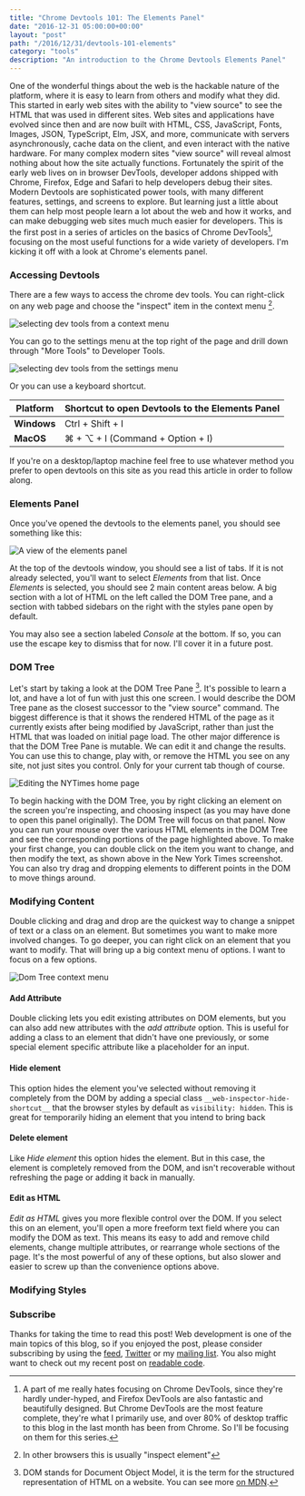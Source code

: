 ```yaml
---
title: "Chrome Devtools 101: The Elements Panel"
date: "2016-12-31 05:00:00+00:00"
layout: "post"
path: "/2016/12/31/devtools-101-elements"
category: "tools"
description: "An introduction to the Chrome Devtools Elements Panel"
---
```


One of the wonderful things about the web is the hackable nature of the platform, where it is easy to learn from others and modify what they did.  This started in early web sites with the ability to "view source" to see the HTML that was used in different sites.  Web sites and applications have evolved since then and are now built with HTML, CSS, JavaScript, Fonts, Images, JSON, TypeScript, Elm, JSX, and more, communicate with servers asynchronously, cache data on the client, and even interact with the native hardware.  For many complex modern sites "view source" will reveal almost nothing about how the site actually functions.  Fortunately the spirit of the early web lives on in browser DevTools, developer addons shipped with Chrome, Firefox, Edge and Safari to help developers debug their sites.  Modern Devtools are sophisticated power tools, with many different features, settings, and screens to explore.  But learning just a little about them can help most people learn a lot about the web and how it works, and can make debugging web sites much much easier for developers. This is the first post in a series of articles on the basics of Chrome DevTools[^1], focusing on the most useful functions for a wide variety of developers.  I'm kicking it off with a look at Chrome's elements panel.

### Accessing Devtools

There are a few ways to access the chrome dev tools.  You can right-click on any web page and choose the "inspect" item in the context menu [^2].  

<img src="/posts/images/devtools/context_menu.png" alt="selecting dev tools from a context menu" class="full-width">

You can go to the settings menu at the top right of the page and drill down through "More Tools" to Developer Tools.

<img src="/posts/images/devtools/settings_menu.png" alt="selecting dev tools from the settings menu" class="full-width">

Or you can use a keyboard shortcut.

|Platform | Shortcut to open Devtools to the Elements Panel|
----------|------------------------------------------------|
|**Windows**  | Ctrl + Shift + I                           |
|**MacOS**    | ⌘ + ⌥ + I (Command + Option + I)          |

If you're on a desktop/laptop machine feel free to use whatever method you prefer to open devtools on this site as you read this article in order to follow along.

### Elements Panel

Once you've opened the devtools to the elements panel, you should see something like this:

<img src="/posts/images/devtools/elements_panel.png" alt="A view of the elements panel" class="full-width">

At the top of the devtools window, you should see a list of tabs.  If it is not already selected, you'll want to select *Elements* from that list.  Once *Elements* is selected, you should see 2 main content areas below.  A big section with a lot of HTML on the left called the DOM Tree pane, and a section with tabbed sidebars on the right with the styles pane open by default.

You may also see a section labeled *Console* at the bottom.  If so, you can use the escape key to dismiss that for now.  I'll cover it in a future post.


### DOM Tree

Let's start by taking a look at the DOM Tree Pane [^3].  It's possible to learn a lot, and have a lot of fun with just this one screen.  I would describe the DOM Tree pane as the closest successor to the "view source" command.  The biggest difference is that it shows the rendered HTML of the page as it currently exists after being modified by JavaScript, rather than just the HTML that was loaded on initial page load.  The other major difference is that the DOM Tree Pane is mutable.  We can edit it and change the results.  You can use this to change, play with, or remove the HTML you see on any site, not just sites you control.  Only for your current tab though of course.

<img src="/posts/images/devtools/nytimes_fun.png" alt="Editing the NYTimes home page" class="full-width">


To begin hacking with the DOM Tree, you by right clicking an element on the screen you're inspecting, and choosing inspect (as you may have done to open this panel originally).  The DOM Tree will focus on that panel.  Now you can run your mouse over the various HTML elements in the DOM Tree and see the corresponding portions of the page highlighted above. To make your first change, you can double click on the item you want to change, and then modify the text, as shown above in the New York Times screenshot.  You can also try drag and dropping elements to different points in the DOM to move things around.


### Modifying Content

Double clicking and drag and drop are the quickest way to change a snippet of text or a class on an element.  But sometimes you want to make more involved changes.  To go deeper, you can right click on an element that you want to modify.  That will bring up a big context menu of options.  I want to focus on a few options.

<img src="/posts/images/devtools/dom_context_menu.png" alt="Dom Tree context menu" class="full-width">

#### Add Attribute

Double clicking lets you edit existing attributes on DOM elements, but you can also add new attributes with the *add attribute* option.  This is useful for adding a class to an element that didn't have one previously, or some special element specific attribute like a placeholder for an input.

#### Hide element

This option hides the element you've selected without removing it completely from the DOM by adding a special class `__web-inspector-hide-shortcut__` that the browser styles by default as `visibility: hidden`.  This is great for temporarily hiding an element that you intend to bring back


#### Delete element

Like *Hide element* this option hides the element.  But in this case, the element is completely removed from the DOM, and isn't recoverable without refreshing the page or adding it back in manually.

#### Edit as HTML

*Edit as HTML* gives you more flexible control over the DOM.  If you select this on an element, you'll open a more freeform text field where you can modify the DOM as text.  This means its easy to add and remove child elements, change multiple attributes, or rearrange whole sections of the page.  It's the most powerful of any of these options, but also slower and easier to screw up than the convenience options above.


### Modifying Styles








### Subscribe

Thanks for taking the time to read this post!  Web development is one of the main topics of this blog, so if you enjoyed the post, please consider subscribing by using the [feed](http://feedpress.me/benmccormick), [Twitter](http://twitter.com/benmccormickorg) or my [mailing list](http://eepurl.com/WFYon). You also might want to check out my recent post on [readable code](http://benmccormick.org/2016/12/11/readable-code-audience/).


[^1]: A part of me really hates focusing on Chrome DevTools, since they're hardly under-hyped, and Firefox DevTools are also fantastic and beautifully designed.  But Chrome DevTools are the most feature complete, they're what I primarily use, and over 80% of desktop traffic to this blog in the last month has been from Chrome.  So I'll be focusing on them for this series.

[^2]: In other browsers this is usually "inspect element"

[^3]: DOM stands for Document Object Model, it is the term for the structured representation of HTML on a website. You can see more [on MDN](https://developer.mozilla.org/en-US/docs/Web/API/Document_Object_Model/Introduction).

